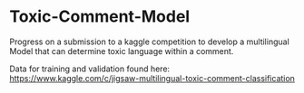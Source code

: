 # Toxic-Comment-Model
Progress on a submission to a kaggle competition to develop a multilingual Model that can determine toxic language within a comment. 

Data for training and validation found here:
https://www.kaggle.com/c/jigsaw-multilingual-toxic-comment-classification
